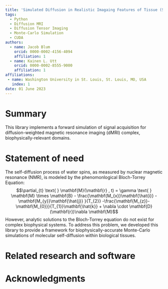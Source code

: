 ```yaml
---
title: 'Simulated Diffusion in Realistic Imagaing Features of Tissue (Sim-DRIFT)'
tags:
  - Python
  - Diffusion MRI
  - Diffusion Tensor Imaging
  - Monte-Carlo Simulation
  - CUDA
authors:
  - name: Jacob Blum
    orcid: 0000-0002-4156-4094
    affiliation: 1
  - name: Kainen L. Utt
    orcid: 0000-0002-8555-9000
    affiliation: 1
affiliations:
 - name: Washington University in St. Louis, St. Louis, MO, USA
   index: 1
date: 01 June 2023
---
```


# Summary

This library implements a forward simulation of signal acquisition for diffusion-weighted magnetic resonance imaging (dMRI)  complex, biophysically-relevant domains.


# Statement of need

The self-diffusion process of water spins, as measured by nuclear magnetic resonance (NMR), is modeled by the phenomonlogical Bloch-Torrey Equation:
$$\partial_{t} \text{ } \mathbf{M}(\mathbf{r} , t) = \gamma \text{ } \mathbf{M} \times \mathbf{B} -  \frac{\mathbf{M_{x}}\mathbf{\hat{i}} - \mathbf{M_{y}}\mathbf{\hat{j}} }{T_{2}} -\frac{\mathbf{M_{z}}-\mathbf{M_{0}}}{T_{1}}\mathbf{\hat{k}} + \nabla \cdot \mathbf{D}(\mathbf{r})\nabla \mathbf{M}$$
However, analytic solutions to the Bloch-Torrey equation do not exist for complex biophysical systems. To address this problem, we developed this library to provide a framework for biophysically-accurate Monte-Carlo simulations of molecular self-diffusion within biological tissues.


# Related research and software


# Acknowledgments
